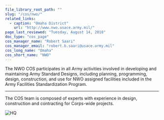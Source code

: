 ```yaml
---
file_library_root_path: ""
slug: "/cos/nwo/"
related_links:
  - caption: "Omaha District"
    url: "http://www.nwo.usace.army.mil/"
page_last_reviewed: "Tuesday, August 14, 2018"
doc_type: "cos_page"
cos_manager_name: "Robert Saari"
cos_manager_email: "robert.b.saari@usace.army.mil"
cos_long_name: "Omaha"
cos_short_name: "NWO"
---
```


The NWO COS participates in all Army activities involved in developing and maintaining Army Standard Designs, including planning, programming, design, construction, and use for NWO assigned facilities included in the Army Facilities Standardization Program.

---

The COS team is composed of experts with experience in design, construction and contracting for Corps-wide projects.

![HQ](./allen-photos-227.jpg)

